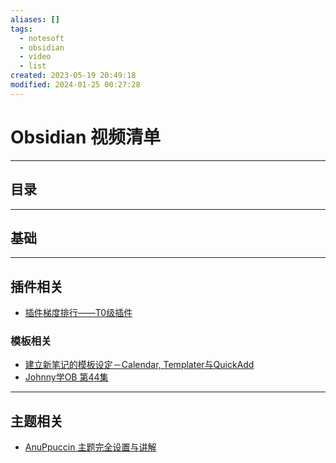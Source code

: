 ```yaml
---
aliases: []
tags:
  - notesoft
  - obsidian
  - video
  - list
created: 2023-05-19 20:49:18
modified: 2024-01-25 00:27:28
---
```


# Obsidian 视频清单

---

## 目录

---

## 基础

---

## 插件相关

* [插件梯度排行——T0级插件](https://www.bilibili.com/video/BV19k4y1s7YE)

### 模板相关

* [建立新笔记的模板设定－Calendar, Templater与QuickAdd](https://www.bilibili.com/video/BV1XL4y1z7bW)
* [Johnny学OB 第44集](https://www.bilibili.com/video/BV1ef4y1K77F)

---

## 主题相关

* [AnuPpuccin 主题完全设置与讲解](https://www.bilibili.com/video/BV1Ds4y1Q7T9)

